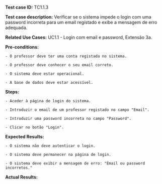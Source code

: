 **Test case ID:** TC1.1.3

**Test case description:** Verificar se o sistema impede o login com uma password incorreta para um email registado e exibe a mensagem de erro adequada.

**Related Use Cases:** UC1.1 - Login com email e password, Extensão 3a.

**Pre-conditions:**

    - O professor deve ter uma conta registada no sistema.

    - O professor deve conhecer o seu email correto.

    - O sistema deve estar operacional.

    - A base de dados deve estar acessível.

**Steps:**

    - Aceder à página de login do sistema.

    - Introduzir o email de um professor registado no campo "Email".

    - Introduzir uma password incorreta no campo "Password".

    - Clicar no botão "Login".

**Expected Results:**

    - O sistema não deve autenticar o login.

    - O sistema deve permanecer na página de login.

    - O sistema deve exibir a mensagem de erro: "Email ou password incorretos." 

**Actual Results:**